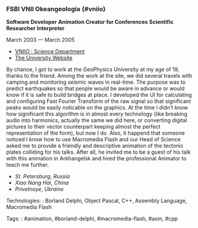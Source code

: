 ### FSBI VNII Okeangeologia {#vniio}

**Software Developer**
**Animation Creator for Conferences**
**Scientific Researcher**
**Interpreter**

March 2003 — March 2005

- [VNIIO : Science Department](https://vniio.ru/about/science_dept/)
- [The University Website](https://www.вниио.рф)

By chance, I got to work at the GeoPhysics University at my age of 19, thanks to the friend. Among the work at the site, we did several travels with camping and monitoring seismic waves in real-time.
The purpose was to predict earthquakes so that people would be aware in advance or would know if it is safe to build bridges at place.
I developed the UI for calculating and configuring Fast Fourier Transform of the raw signal so that significant peaks would be easily noticable on the graphics. At the time I didn't know how significant this algorithm is in almost every technology (like breaking audio into harmonics, actually the same we did here, or converting digital pictures to their vector counterpart keeping almost the perfect representation of the form), but now I do.
Also, it happend that someone noticed I know how to use Macromedia Flash and our Head of Science asked me to provide a friendly and descriptive animation of the tectonic plates colliding for his talks. After all, he invited me to be a guest of his talk with this animation in Arkhangelsk and hired the professional Animator to teach me further.

- *St. Petersburg*, *Russia*
- *Xiao Nang Hai*, *China*
- *Privetnoye*, *Ukraine*

Technologies:
:  Borland Delphi, Object Pascal, C++, Assembly Language, Macromedia Flash

Tags:
:  #animation, #borland-delphi, #macromedia-flash, #asm, #cpp
